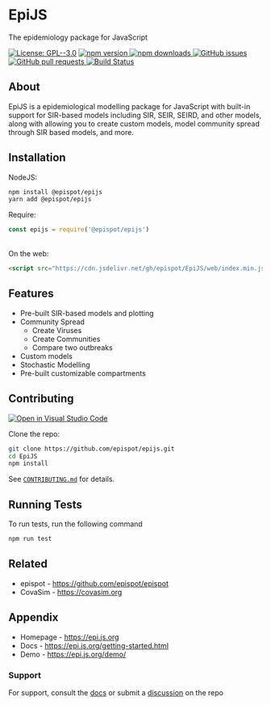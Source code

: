 # EpiJS
The epidemiology package for JavaScript

[![License: GPL--3.0](https://img.shields.io/github/license/epispot/EpiJS?style=flat-square)](https://github.com/epispot/epijs/blob/main/LICENSE)
[![npm version](https://img.shields.io/npm/v/@epispot/epijs?style=flat-square)
![npm downloads](https://img.shields.io/npm/dt/@epispot/epijs?color=%232c5fde&label=npm%20downloads&style=flat-square) ](https://npmjs.org/package/@epispot/epijs) 
[![GitHub issues](https://img.shields.io/github/issues/epispot/epijs?style=flat-square) ](https://github.com/epispot/epijs/issues/) 
[![GitHub pull requests](https://img.shields.io/github/issues-pr/epispot/epijs?style=flat-square) ](https://github.com/epispot/EpiJS/pulls) 
[![Build Status](https://img.shields.io/github/workflow/status/epispot/EpiJS/Build?label=Build&logo=GitHub&logoColor=white&style=flat-square)](https://github.com/epispot/EpiJS/actions/workflows/build.yml)

## About
EpiJS is a epidemiological modelling package for JavaScript with built-in support
for SIR-based models including SIR, SEIR, SEIRD, and other models, along with allowing
you to create custom models, model community spread through SIR based models, and more.
## Installation

NodeJS:
```sh
npm install @epispot/epijs
yarn add @epispot/epijs
```
Require:
```javascript
const epijs = require('@epispot/epijs')
```
\
On the web:
```html
<script src="https://cdn.jsdelivr.net/gh/epispot/EpiJS/web/index.min.js"></script>
```
## Features

- Pre-built SIR-based models and plotting
- Community Spread
    - Create Viruses
    - Create Communities
    - Compare two outbreaks 
- Custom models
- Stochastic Modelling
- Pre-built customizable compartments
## Contributing

<a href="https://open.vscode.dev/epispot/EpiJS"><img src="https://open.vscode.dev/badges/open-in-vscode.svg" alt="Open in Visual Studio Code"></a>

Clone the repo:
```sh
git clone https://github.com/epispot/epijs.git 
cd EpiJS
npm install
```

See [`CONTRIBUTING.md`](https://github.com/epispot/EpiJS/blob/main/CONTRIBUTING.md) for details.

## Running Tests

To run tests, run the following command

```sh
npm run test
```

  
## Related

- epispot - https://github.com/epispot/epispot
- CovaSim - https://covasim.org
## Appendix

- Homepage - https://epi.js.org
- Docs - https://epi.js.org/getting-started.html
- Demo - https://epi.js.org/demo/

### Support

For support, consult the [docs](https://epi.js.org) or submit a [discussion](https://github.com/epispot/EpiJS/discussions/new) on the repo


